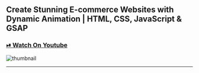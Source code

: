 ## Create Stunning E-commerce Websites with Dynamic Animation | HTML, CSS, JavaScript & GSAP

### [⏯ Watch On Youtube](https://youtu.be/3ncvlaI9PjQ)

![thumbnail](thumbnail.png)

---
